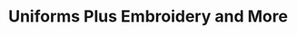 ---
title: "Uniforms Plus Embroidery and More"
url: /newnan/uniforms-plus-embroidery-and-more/
shop: medical supply
---